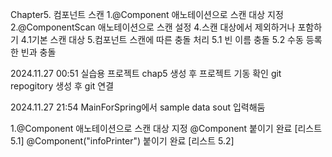 Chapter5. 컴포넌트 스캔
1.@Component 애노테이션으로 스캔 대상 지정
2.@ComponentScan 애노테이션으로 스캔 설정
4.스캔 대상에서 제외하거나 포함하기
4.1기본 스캔 대상
5.컴포넌트 스캔에 따른 충돌 처리
5.1 빈 이름 충돌
5.2 수동 등록한 빈과 충돌


2024.11.27 00:51
실습용 프로젝트 chap5 생성 후 프로젝트 기동 확인
git repogitory 생성 후 git 연결 


2024.11.27 21:54
MainForSpring에서 sample data sout 입력해둠

1.@Component 애노테이션으로 스캔 대상 지정
@Component 붙이기 완료 [리스트 5.1]
@Component("infoPrinter") 붙이기 완료 [리스트 5.2] 



